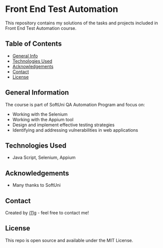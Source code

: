# Front End Test Automation
This repository contains my solutions of the tasks and projects included in Front End Test Automation course. 


## Table of Contents
* [General Info](#general-information)
* [Technologies Used](#technologies-used)
* [Acknowledgements](#acknowledgements)
* [Contact](#contact)
* [License](#license) 

## General Information
The course is part of SoftUni QA Automation Program and focus on:
- Working with the Selenium 
- Working with the Appium tool
- Design and implement effective testing strategies
- Identifying and addressing vulnerabilities in web applications
 
## Technologies Used
- Java Script, Selenium, Appium

## Acknowledgements

- Many thanks to SoftUni

## Contact
Created by [i11g](https:/i11g.githug.io) - feel free to contact me!

## License 
This repo is open source and available under the MIT License. 
